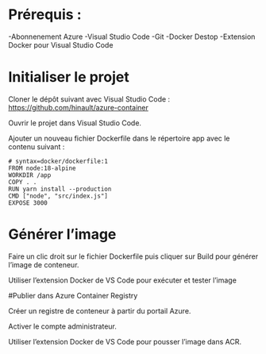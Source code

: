 # Prérequis :
-Abonnenement Azure
-Visual Studio Code
-Git
-Docker Destop 
-Extension Docker pour Visual Studio Code

# Initialiser le projet

Cloner le dépôt suivant avec Visual Studio Code : https://github.com/hinault/azure-container

Ouvrir le projet dans Visual Studio Code.

Ajouter un nouveau fichier Dockerfile dans le répertoire app avec le contenu suivant :

```
# syntax=docker/dockerfile:1
FROM node:18-alpine
WORKDIR /app
COPY . .
RUN yarn install --production
CMD ["node", "src/index.js"]
EXPOSE 3000
```


# Générer l’image 

Faire un clic droit sur le fichier Dockerfile puis cliquer sur Build pour générer l’image de conteneur. 

Utiliser l’extension Docker de VS Code pour exécuter et tester l’image

#Publier dans Azure Container Registry

Créer un registre de conteneur à partir du portail Azure.

Activer le compte administrateur.

Utiliser l’extension Docker de VS Code pour pousser l’image dans ACR.

